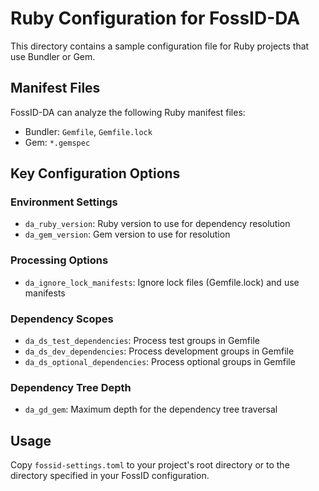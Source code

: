 # Ruby Configuration for FossID-DA

This directory contains a sample configuration file for Ruby projects that use Bundler or Gem.

## Manifest Files
FossID-DA can analyze the following Ruby manifest files:
- Bundler: `Gemfile`, `Gemfile.lock`
- Gem: `*.gemspec`

## Key Configuration Options

### Environment Settings
- `da_ruby_version`: Ruby version to use for dependency resolution
- `da_gem_version`: Gem version to use for resolution

### Processing Options
- `da_ignore_lock_manifests`: Ignore lock files (Gemfile.lock) and use manifests

### Dependency Scopes
- `da_ds_test_dependencies`: Process test groups in Gemfile
- `da_ds_dev_dependencies`: Process development groups in Gemfile
- `da_ds_optional_dependencies`: Process optional groups in Gemfile

### Dependency Tree Depth
- `da_gd_gem`: Maximum depth for the dependency tree traversal

## Usage
Copy `fossid-settings.toml` to your project's root directory or to the directory specified in your FossID configuration. 